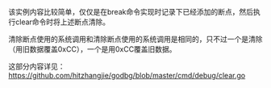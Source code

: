 该实例内容比较简单，仅仅是在break命令实现时记录下已经添加的断点，然后执行clear命令时将上述断点清除。

清除断点使用的系统调用和清除断点使用的系统调用是相同的，只不过一个是清除（用旧数据覆盖0xCC），一个是用0xCC覆盖旧数据。

这部分内容详见：https://github.com/hitzhangjie/godbg/blob/master/cmd/debug/clear.go
